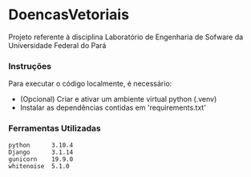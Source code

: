 # DoencasVetoriais
Projeto referente à disciplina Laboratório de Engenharia de Sofware da Universidade Federal do Pará

### Instruções
Para executar o código localmente, é necessário:
- (Opcional) Criar e ativar um ambiente virtual python (.venv)
- Instalar as dependências contidas em 'requirements.txt'

### Ferramentas Utilizadas
```
python		3.10.4
Django	 	3.1.14
gunicorn	19.9.0
whitenoise  5.1.0
```
